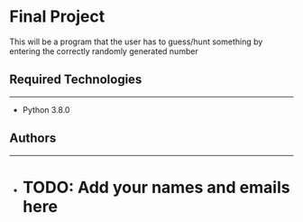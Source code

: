 # Final Project

This will be a program that the user has to guess/hunt something by entering the correctly randomly generated number

## Required Technologies
---
* Python 3.8.0
## Authors
---
* # TODO: Add your names and emails here
